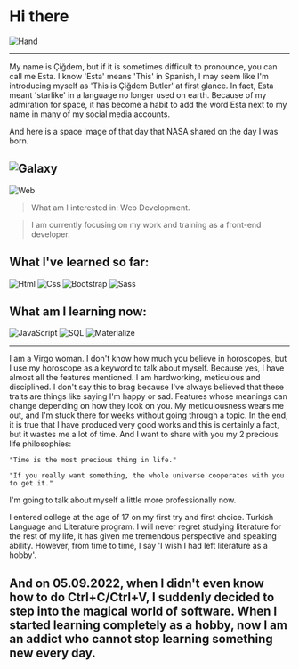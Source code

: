 # Hi there
![Hand](https://img.icons8.com/bubbles/256/hand-side-view.png) 

---
My name is Çiğdem, but if it is sometimes difficult to pronounce, you can call me Esta. I know 'Esta' means 'This' in Spanish, I may seem like I'm introducing myself as 'This is Çiğdem Butler' at first glance.
In fact, Esta meant 'starlike' in a language no longer used on earth. Because of my admiration for space, it has become a habit to add the word Esta next to my name in many of my social media accounts.

And here is a space image of that day that NASA shared on the day I was born.

![Galaxy](https://apod.nasa.gov/apod/image/0009/ngc3184_kelly.jpg) 
---

![Web](https://img.icons8.com/plasticine/256/html.png)
> What am I interested in: Web Development. 


> I am currently focusing on my work and training as a front-end developer.

## What I've learned so far:
![Html](https://img.icons8.com/external-beshi-color-kerismaker/256/external-HTML-web-development-beshi-color-kerismaker.png)
![Css](https://img.icons8.com/nolan/256/css-filetype.png)
![Bootstrap](https://img.icons8.com/color/256/bootstrap.png)
![Sass](https://img.icons8.com/color/256/sass.png)


## What am I learning now:
![JavaScript](https://img.icons8.com/arcade/256/javascript.png)
![SQL](https://img.icons8.com/external-vectorslab-flat-vectorslab/256/external-Global-Sql-servers-and-databases-vectorslab-flat-vectorslab.png)
![Materialize]()



---
I am a Virgo woman.
I don't know how much you believe in horoscopes, but I use my horoscope as a keyword to talk about myself.
  Because yes, I have almost all the features mentioned. I am hardworking, meticulous and disciplined.
     I don't say this to brag because I've always believed that these traits are things like saying I'm happy or sad. Features whose meanings can change depending on how they look on you.
    My meticulousness wears me out, and I'm stuck there for weeks without going through a topic.
In the end, it is true that I have produced very good works and this is certainly a fact, but it wastes me a lot of time.
And I want to share with you my 2 precious life philosophies:

```
"Time is the most precious thing in life."
```


```
"If you really want something, the whole universe cooperates with you to get it."
```

I'm going to talk about myself a little more professionally now.

I entered college at the age of 17 on my first try and first choice. Turkish Language and Literature program.
I will never regret studying literature for the rest of my life, it has given me tremendous perspective and speaking ability. However, from time to time, I say 'I wish I had left literature as a hobby'.

And on 05.09.2022, when I didn't even know how to do Ctrl+C/Ctrl+V, I suddenly decided to step into the magical world of software. When I started learning completely as a hobby, now I am an addict who cannot stop learning something new every day.
---










<!--
**estacigdemkahya/estacigdemkahya** is a ✨ _special_ ✨ repository because its `README.md` (this file) appears on your GitHub profile.
Here are some ideas to get you started:

- 🔭 I’m currently working on ...
- 🌱 I’m currently learning ...
- 👯 I’m looking to collaborate on ...
- 🤔 I’m looking for help with ...
- 💬 Ask me about ...
- 📫 How to reach me: ...
- 😄 Pronouns: ...
- ⚡ Fun fact: ...
-->


 


